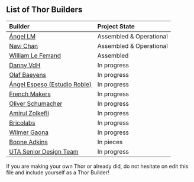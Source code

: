 ## List of Thor Builders

Builder | Project State
:--- | :---
[Ángel LM](https://hackaday.io/project/12989-thor) | Assembled & Operational
[Navi Chan](https://hackaday.io/navichan) | Assembled & Operational
[William Le Ferrand](https://groups.google.com/forum/#!topic/thor-opensource-3d-printable-robotic-arm/xrR8ILnFSqo) | Assembled
[Danny VdH](https://hackaday.io/project/16665-thor-robot-with-addons-and-gui) | In progress
[Olaf Baeyens](https://hackaday.io/project/16483-building-the-thor-robot) | In progress
[Ángel Espeso (Estudio Roble)](https://twitter.com/EstudioRoble) | In progress
[French Makers](https://twitter.com/@frenchmakers) | In progress
[Oliver Schumacher](https://groups.google.com/forum/#!topic/thor-opensource-3d-printable-robotic-arm/-1GhTLVNHaA) | In progress
[Amirul Zolkefli](https://groups.google.com/forum/#!topic/thor-opensource-3d-printable-robotic-arm/nP2nNkQmiz8) | In progress
[Bricolabs](https://groups.google.com/forum/#!topic/thor-opensource-3d-printable-robotic-arm/sKvLtJVzP-s) | In progress
[Wilmer Gaona](https://groups.google.com/forum/#!topic/thor-opensource-3d-printable-robotic-arm/FDOUjNPFvQQ) | In progress
[Boone Adkins](https://github.com/b-adkins) | In pieces
[UTA Senior Design Team](http://www.uta.edu/engineering/community/k12-outreach.php) | In progress

If you are making your own Thor or already did, do not hesitate on edit this file and include yourself as a Thor Builder!
